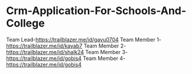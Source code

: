 # Crm-Application-For-Schools-And-College
Team Lead-https://trailblazer.me/id/gayu0704
Team Member 1-https://trailblazer.me/id/kayab7
Team Member 2-https://trailblazer.me/id/shalk24
Team Member 3-https://trailblazer.me/id/gobis4
Team Member 4-https://trailblazer.me/id/gobis4
